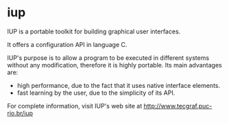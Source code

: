 # iup

IUP is a portable toolkit for building graphical user interfaces.

It offers a configuration API in language C.

IUP's purpose is to allow a program to be executed in different systems without any modification,
therefore it is highly portable. Its main advantages are:

 * high performance, due to the fact that it uses native interface elements.
 * fast learning by the user, due to the simplicity of its API.

For complete information, visit IUP's web site at http://www.tecgraf.puc-rio.br/iup
